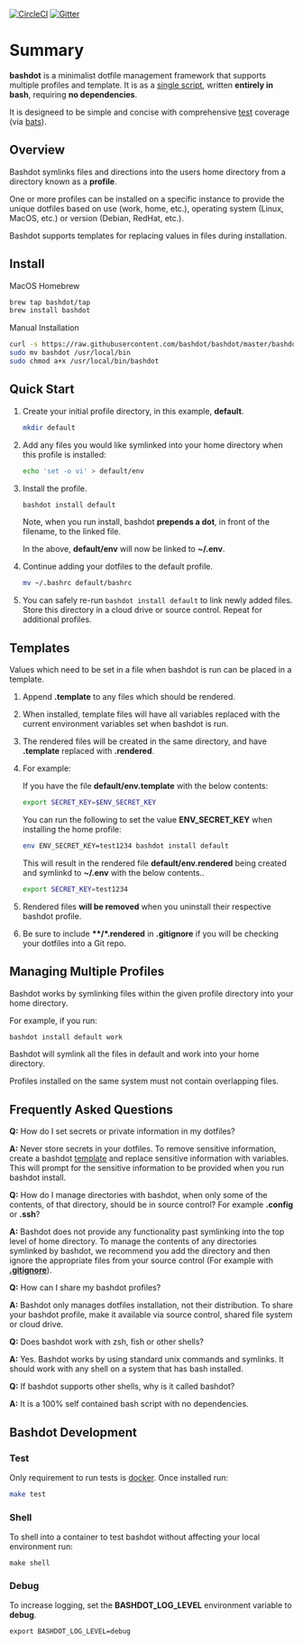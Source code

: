 [![CircleCI](https://circleci.com/gh/bashdot/bashdot/tree/master.svg?style=svg)](https://circleci.com/gh/bashdot/bashdot/tree/master) [![Gitter](https://badges.gitter.im/bashdot/community.svg)](https://gitter.im/bashdot/community?utm_source=badge&utm_medium=badge&utm_campaign=pr-badge)

# Summary

**bashdot** is a minimalist dotfile management framework that supports multiple profiles and template. It is
as a [single script](https://github.com/bashdot/bashdot/blob/master/bashdot), written **entirely in bash**,
requiring **no dependencies**.

It is designeed to be simple and concise with comprehensive [test](https://circleci.com/gh/bashdot/bashdot/tree/master) coverage (via [bats](https://github.com/sstephenson/bats)).

## Overview

Bashdot symlinks files and directions into the users home directory from a directory known as a **profile**.

One or more profiles can be installed on a specific instance to provide
the unique dotfiles based on use (work, home, etc.), operating system
(Linux, MacOS, etc.) or version (Debian, RedHat, etc.).

Bashdot supports templates for replacing values in files during installation.

## Install

MacOS Homebrew

```sh
brew tap bashdot/tap
brew install bashdot
```

Manual Installation

```sh
curl -s https://raw.githubusercontent.com/bashdot/bashdot/master/bashdot > bashdot
sudo mv bashdot /usr/local/bin
sudo chmod a+x /usr/local/bin/bashdot
```

## Quick Start

1. Create your initial profile directory, in this example, **default**.

    ```sh
    mkdir default
    ```

1. Add any files you would like symlinked into your home directory when this profile is installed:

    ```sh
    echo 'set -o vi' > default/env
    ```

1. Install the profile.

    ```sh
    bashdot install default
    ```
    Note, when you run install, bashdot **prepends a dot**, in front of the filename, to the linked file.

    In the above, **default/env** will now be linked to **~/.env**.

1. Continue adding your dotfiles to the default profile.

   ```sh
   mv ~/.bashrc default/bashrc
   ```

1. You can safely re-run ```bashdot install default``` to link newly added files. Store this directory in
a cloud drive or source control. Repeat for additional profiles.

## Templates

Values which need to be set in a file when bashdot is run can be placed in a template.

1. Append **.template** to any files which should be rendered.

1. When installed, template files will have all variables replaced with the current
environment variables set when bashdot is run.

1. The rendered files will be created in the same directory, and have **.template** replaced
with **.rendered**.

1. For example:

    If you have the file **default/env.template** with the below contents:

    ```sh
    export SECRET_KEY=$ENV_SECRET_KEY
    ```

    You can run the following to set the value **ENV_SECRET_KEY** when installing the home profile:

    ```sh
    env ENV_SECRET_KEY=test1234 bashdot install default
    ```

    This will result in the rendered file **default/env.rendered** being created and symlinkd to **~/.env** with the below contents..

    ```sh
    export SECRET_KEY=test1234
    ```

1. Rendered files **will be removed** when you uninstall their respective bashdot profile.

1. Be sure to include **\*\*/\*.rendered** in **.gitignore** if you will be checking your dotfiles
into a Git repo.

## Managing Multiple Profiles

Bashdot works by symlinking files within the given profile directory into your home directory.

For example, if you run:

```sh
bashdot install default work
```

Bashdot will symlink all the files in default and work into your home directory.

Profiles installed on the same system must not contain overlapping files.

## Frequently Asked Questions

**Q:** How do I set secrets or private information in my dotfiles?

**A:** Never store secrets in your dotfiles. To remove sensitive information, create
a bashdot [template](https://github.com/bashdot/bashdot#templates) and
replace sensitive information with variables. This will prompt for the sensitive information to be
provided when you run bashdot install.

**Q:** How do I manage directories with bashdot, when only some of the contents, of that
directory, should be in source control? For example **.config** or **.ssh**?

**A:** Bashdot does not provide any functionality past symlinking into the top level of
home directory. To manage the contents of any directories symlinked by bashdot, we recommend
you add the directory and then ignore the appropriate files from your source
control (For example with [**.gitignore**](https://git-scm.com/docs/gitignore)).

**Q:** How can I share my bashdot profiles?

**A:** Bashdot only manages dotfiles installation, not their distribution. To share your
bashdot profile, make it available via source control, shared file system or cloud drive.

**Q:** Does bashdot work with zsh, fish or other shells?

**A:** Yes. Bashdot works by using standard unix commands and symlinks. It should work 
with any shell on a system that has bash installed.

**Q:** If bashdot supports other shells, why is it called bashdot?

**A:** It is a 100% self contained bash script with no dependencies.

## Bashdot Development

### Test

Only requirement to run tests is [docker](https://docs.docker.com/install/). Once installed run:

```sh
make test
```

### Shell

To shell into a container to test bashdot without affecting your local environment run:

```
make shell
```

### Debug

To increase logging, set the **BASHDOT_LOG_LEVEL** environment variable to **debug**.

```
export BASHDOT_LOG_LEVEL=debug
```
